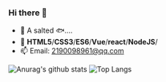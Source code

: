 ### Hi there 👋

- 🔭  A salted 🐟....
- 🌱 **HTML5**/**CSS3**/**ES6**/**Vue**/**react**/**NodeJS**/
- 📫 Email: [2190098961@qq.com](mailto:2190098961@qq.com)

![Anurag's github stats](https://github-readme-stats.vercel.app/api?username=liuhp&show_icons=true&count_private=true&theme=vue)
![Top Langs](https://github-readme-stats.vercel.app/api/top-langs/?username=liuhp&layout=compact&theme=vue)
